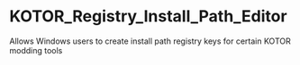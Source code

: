 # KOTOR_Registry_Install_Path_Editor
Allows Windows users to create install path registry keys for certain KOTOR modding tools
